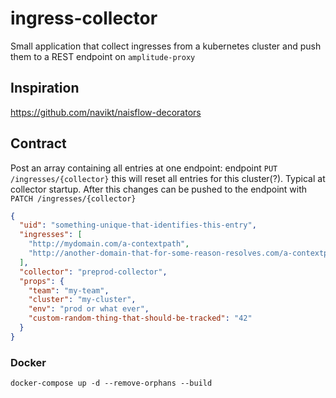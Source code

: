 # ingress-collector
Small application that collect ingresses from a kubernetes cluster and push them to a REST endpoint
on `amplitude-proxy`


## Inspiration
https://github.com/navikt/naisflow-decorators

## Contract
Post an array containing all entries at one endpoint:
endpoint `PUT /ingresses/{collector}` this will reset all
entries for this cluster(?). Typical at collector startup.
After this changes can be pushed to the endpoint with 
`PATCH /ingresses/{collector}`

```json
{
  "uid": "something-unique-that-identifies-this-entry",
  "ingresses": [
    "http://mydomain.com/a-contextpath",
    "http://another-domain-that-for-some-reason-resolves.com/a-contextpath"
  ],
  "collector": "preprod-collector",
  "props": {
    "team": "my-team",
    "cluster": "my-cluster",
    "env": "prod or what ever",
    "custom-random-thing-that-should-be-tracked": "42"
  }
}
```

### Docker
```
docker-compose up -d --remove-orphans --build
```


